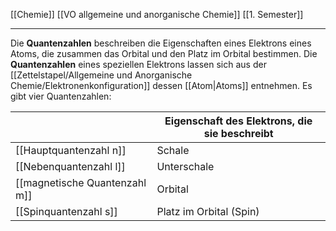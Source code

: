 [[Chemie]] [[VO allgemeine und anorganische Chemie]] [[1. Semester]]

---

Die **Quantenzahlen** beschreiben die Eigenschaften eines Elektrons eines Atoms, die zusammen das Orbital und den Platz im Orbital bestimmen. Die **Quantenzahlen** eines speziellen Elektrons lassen sich aus der [[Zettelstapel/Allgemeine und Anorganische Chemie/Elektronenkonfiguration]] dessen [[Atom|Atoms]] entnehmen. Es gibt vier Quantenzahlen:

|                               | Eigenschaft des Elektrons, die sie beschreibt |
| ----------------------------- | --------------------------------------------- |
| [[Hauptquantenzahl n]]        | Schale                                        |
| [[Nebenquantenzahl l]]        | Unterschale                                   |
| [[magnetische Quantenzahl m]] | Orbital                                       |
| [[Spinquantenzahl s]]         | Platz im Orbital (Spin)                    |